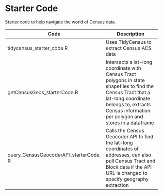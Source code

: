 # Starter Code
Starter code to help navigate the world of Census data.

| Code | Description |
| --- | --- |
| tidycensus_starter_code.R | Uses TidyCensus to extract Census ACS data |
| getCensusGeos_starterCode.R | Intersects a lat-long coordinate with Census Tract polygons in state shapefiles to find the Census Tract that a lat-long coordinate belongs to, extracts Census information per polygon and stores in a dataframe |
| query_CensusGeocoderAPI_starterCode. R | Calls the Census Geocoder API to find the lat-long coordinates of addresses, can also pull Census Tract and Block data if the API URL is changed to specify geography extraction |

